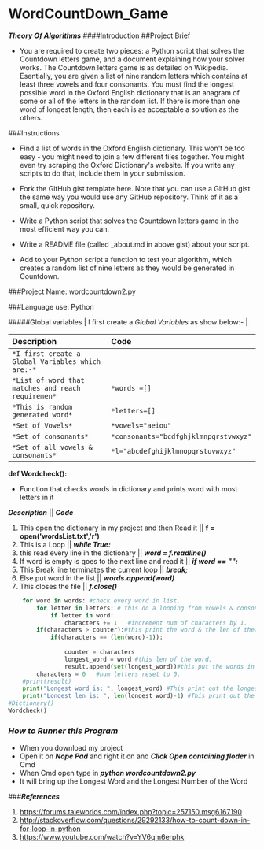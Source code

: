 # WordCountDown_Game
**_Theory Of Algorithms_**
####Introduction
##Project Brief
* You are required to create two pieces: a Python script that solves the Countdown letters game, and a document explaining how your solver works. The Countdown letters game is as detailed on Wikipedia. Esentially, you are given a list of nine random letters which contains at least three vowels and four consonants. You must find the longest possible word in the Oxford English dictionary that is an anagram of some or all of the letters in the random list. If there is more than one word of longest length, then each is as acceptable a solution as the others.

###Instructions
* Find a list of words in the Oxford English dictionary. This won't be too easy - you might need to join a few different files          together. You might even try scraping the Oxford Dictionary's website. If you write any scripts to do that, include them in your      submission.
* Fork the GitHub gist template here. Note that you can use a GitHub gist the same way you would use any GitHub repository. Think       of it as a small, quick repository.

* Write a Python script that solves the Countdown letters game in the most efficient way you can.

* Write a README file (called _about.md in above gist) about your script.

* Add to your Python script a function to test your algorithm, which creates a random list of nine letters as they would be             generated in Countdown.

###Project Name: wordcountdown2.py

###Language use: Python

#####Global variables
| I first create a *Global Variables* as show below:- |

| Description | Code |
| :---| :---|
| `*I first create a Global Variables which are:-*` | 
| `*List of word that matches and reach requiremen*`      |`*words =[]`|
| `*This is random generated word*`                      |`*letters=[]`|
| `*Set of Vowels*`                                  |`*vowels="aeiou"`|
| `*Set of consonants*`          |`*consonants="bcdfghjklmnpqrstvwxyz"`|
| `*Set of all vowels & consonants*`| `*l="abcdefghijklmnopqrstuvwxyz"`|
                                                        

**def Wordcheck():**
* Function that checks words in dictionary and prints word with most letters in it 

  
**_Description_**                                      ||                                     **_Code_**

1. This open the dictionary in my project and then Read it                      ||   **f = open('wordsList.txt','r')**
2. This is a Loop                                                               ||   **_while True:_**
3. this read every line in the dictionary                                       ||   **_word = f.readline()_**
4. If word is empty is goes to the next line and read it                        ||   **_if word == "":_**
5. This Break line terminates the current loop                                  ||   **_break;_**
6. Else put word in the list                                                    ||   **_words.append(word)_**
7. This closes the file                                                         ||   **_f.close()_**
  
```python
    for word in words: #check every word in list.
        for letter in letters: # this do a looping from vowels & consonants.
            if letter in word: 
                characters += 1   #increment num of characters by 1.
        if(characters > counter):#this print the word & the len of theword.
            if(characters == (len(word)-1)):
                
                counter = characters 
                longest_word = word #this len of the word.
                result.append(set(longest_word))#this put the words in the list.
        characters = 0   #num letters reset to 0.
    #print(result)
    print("Longest word is: ", longest_word) #This print out the longest word. 
    print("Longest len is: ", len(longest_word)-1) #This print out the longest word number.      
#Dictionary()
Wordcheck()

```


### **_How to Runner this Program_**

  * When you download my project 
  * Open it on **_Nope Pad_** and right it on and **_Click Open containing floder_** in Cmd
  * When Cmd open type in **_python wordcountdown2.py_**
  * It will bring up the Longest Word and the Longest Number of the Word
  
###**_References_**
1. https://forums.taleworlds.com/index.php?topic=257150.msg6167190
2. http://stackoverflow.com/questions/29292133/how-to-count-down-in-for-loop-in-python
3. https://www.youtube.com/watch?v=YV6qm6erphk
